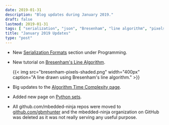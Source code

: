 ```yaml
---
date: 2019-01-31
description: "Blog updates during January 2019."
draft: false
lastmod: 2019-01-31
tags: [ "serialization", "json", "Bresenham", "line algorithm", "pixels", "Python", "sets", "mbedded-ninja", "GitHub" ]
title: "January 2019 Updates"
type: "post"
---
```


* New [Serialization Formats](/programming/serialization-formats) section under Programming.

* New tutorial on [Bresenham's Line Algorithm](/programming/algorithms-and-data-structures/bresenhams-line-algorithm).

    {{< img src="bresenham-pixels-shaded.png" width="400px" caption="A line drawn using Bresenham's line algorithm." >}}

* Big updates to the [Algorithm Time Complexity page](/programming/algorithms-and-data-structures/algorithm-time-complexity/).

* Added new page on [Python sets](/programming/languages/python/python-sets/).

* All github.com/mbedded-ninja repos were moved to [github.com/gbmhunter](http://github.com/gbmhunter) and the mbedded-ninja organization on GitHub was deleted as it was not really serving any useful purpose.